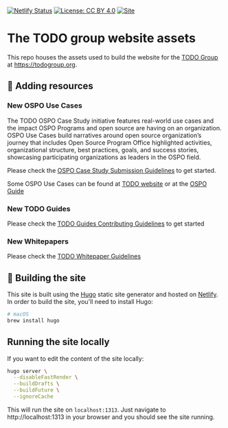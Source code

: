[![Netlify Status](https://api.netlify.com/api/v1/badges/2fe3c42f-494a-4377-9088-8a2d4aad9556/deploy-status)](https://app.netlify.com/sites/todogroup/deploys)
[![License: CC BY 4.0](https://img.shields.io/badge/License-CC_BY_4.0-lightgrey.svg)](https://creativecommons.org/licenses/by/4.0/)
[![Site](https://img.shields.io/badge/Static%20site-HUGO-%23FF00FF)](https://gohugo.io/)

# The TODO group website assets

This repo houses the assets used to build the website for the [TODO Group](https://todogroup.org/) at https://todogroup.org.

## 📝 Adding resources

### New OSPO Use Cases

The TODO OSPO Case Study initiative features real-world use cases and the impact OSPO Programs and open source are having on an organization. OSPO Use Cases build narratives around open source organization’s journey that includes Open Source Program Office highlighted activities, organizational structure, best practices, goals, and success stories, showcasing participating organizations as leaders in the OSPO field.

Please check the [OSPO Case Study Submission Guidelines](https://todogroup.org/guides/casestudies/todo-contribution-guidelines/) to get started.

Some OSPO Use Cases can be found at [TODO website](https://todogroup.org/guides/) or at the [OSPO Guide](https://landscape.todogroup.org/guide#ospos-in-practice)

### New TODO Guides

Please check the [TODO Guides Contributing Guidelines](https://todogroup.org/guides/todo-guides-contribution-guidelines/) to get started

### New Whitepapers

Please check the [TODO Whitepaper Guidelines](https://todogroup.org/guides/whitepaper-guidelines/)


## 🧩 Building the site

This site is built using the [Hugo](https://gohugo.io) static site generator and hosted on [Netlify](https://netlify.com). In order to build the site, you'll need to install Hugo:

```bash
# macOS
brew install hugo
```

## Running the site locally

If you want to edit the content of the site locally:

```bash
hugo server \
  --disableFastRender \
  --buildDrafts \
  --buildFuture \
  --ignoreCache
```

This will run the site on `localhost:1313`. Just navigate to http://localhost:1313 in your browser and you should see the site running.

